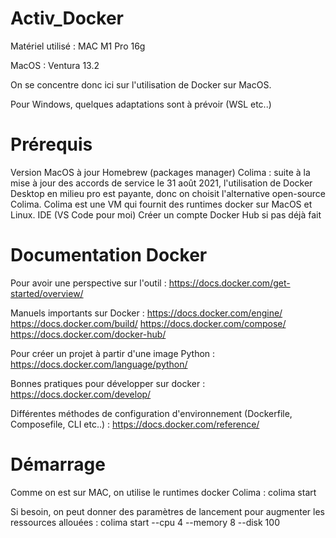 # Activ_Docker

Matériel utilisé : MAC M1 Pro 16g

MacOS : Ventura 13.2

On se concentre donc ici sur l'utilisation de Docker sur MacOS.

Pour Windows, quelques adaptations sont à prévoir (WSL etc..)

# Prérequis

  Version MacOS à jour
  Homebrew (packages manager)
  Colima : suite à la mise à jour des accords de service le 31 août 2021, l'utilisation de Docker Desktop en milieu pro est payante, donc on choisit l'alternative open-source Colima. Colima est une VM qui fournit des runtimes docker sur MacOS et Linux.
  IDE (VS Code pour moi)
  Créer un compte Docker Hub si pas déjà fait

# Documentation Docker

Pour avoir une perspective sur l'outil :
https://docs.docker.com/get-started/overview/

Manuels importants sur Docker :
  https://docs.docker.com/engine/
  https://docs.docker.com/build/
  https://docs.docker.com/compose/
  https://docs.docker.com/docker-hub/


Pour créer un projet à partir d'une image Python :
https://docs.docker.com/language/python/

Bonnes pratiques pour développer sur docker :
https://docs.docker.com/develop/

Différentes méthodes de configuration d'environnement (Dockerfile, Composefile, CLI etc..) :
https://docs.docker.com/reference/


# Démarrage

Comme on est sur MAC, on utilise le runtimes docker Colima :
colima start

Si besoin, on peut donner des paramètres de lancement pour augmenter les ressources allouées :
  colima start --cpu 4 --memory 8 --disk 100

